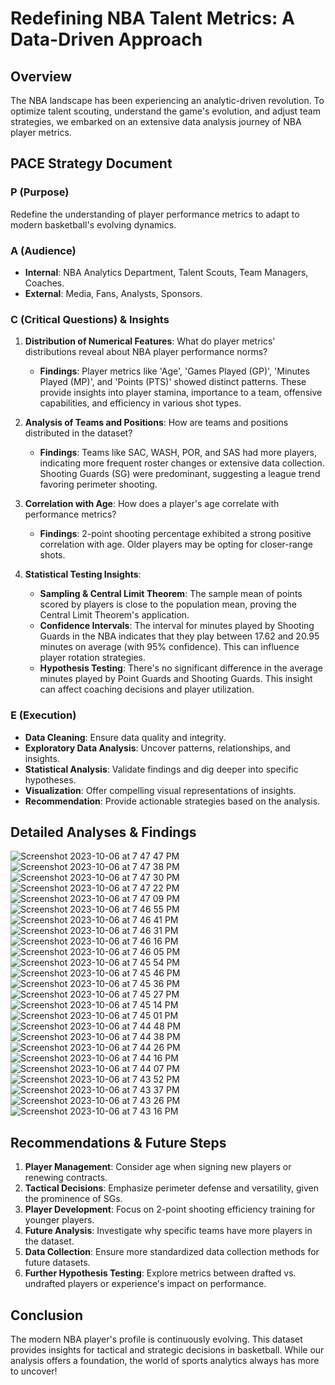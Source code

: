 # Redefining NBA Talent Metrics: A Data-Driven Approach

## Overview

The NBA landscape has been experiencing an analytic-driven revolution. To optimize talent scouting, understand the game's evolution, and adjust team strategies, we embarked on an extensive data analysis journey of NBA player metrics.

## PACE Strategy Document

### **P (Purpose)**

Redefine the understanding of player performance metrics to adapt to modern basketball's evolving dynamics.

### **A (Audience)**

- **Internal**: NBA Analytics Department, Talent Scouts, Team Managers, Coaches.
- **External**: Media, Fans, Analysts, Sponsors.

### **C (Critical Questions) & Insights**

1. **Distribution of Numerical Features**: What do player metrics' distributions reveal about NBA player performance norms?
    - **Findings**: Player metrics like 'Age', 'Games Played (GP)', 'Minutes Played (MP)', and 'Points (PTS)' showed distinct patterns. These provide insights into player stamina, importance to a team, offensive capabilities, and efficiency in various shot types.

2. **Analysis of Teams and Positions**: How are teams and positions distributed in the dataset?
    - **Findings**: Teams like SAC, WASH, POR, and SAS had more players, indicating more frequent roster changes or extensive data collection. Shooting Guards (SG) were predominant, suggesting a league trend favoring perimeter shooting.

3. **Correlation with Age**: How does a player's age correlate with performance metrics?
    - **Findings**: 2-point shooting percentage exhibited a strong positive correlation with age. Older players may be opting for closer-range shots.

4. **Statistical Testing Insights**: 
    - **Sampling & Central Limit Theorem**: The sample mean of points scored by players is close to the population mean, proving the Central Limit Theorem's application.
    - **Confidence Intervals**: The interval for minutes played by Shooting Guards in the NBA indicates that they play between 17.62 and 20.95 minutes on average (with 95% confidence). This can influence player rotation strategies.
    - **Hypothesis Testing**: There's no significant difference in the average minutes played by Point Guards and Shooting Guards. This insight can affect coaching decisions and player utilization.

### **E (Execution)**

- **Data Cleaning**: Ensure data quality and integrity.
- **Exploratory Data Analysis**: Uncover patterns, relationships, and insights.
- **Statistical Analysis**: Validate findings and dig deeper into specific hypotheses.
- **Visualization**: Offer compelling visual representations of insights.
- **Recommendation**: Provide actionable strategies based on the analysis.

## Detailed Analyses & Findings

![Screenshot 2023-10-06 at 7 47 47 PM](https://github.com/axhoang/db-capstone-project/assets/117322132/32995baa-60e2-4789-b2dc-794621d5ae4a)
![Screenshot 2023-10-06 at 7 47 38 PM](https://github.com/axhoang/db-capstone-project/assets/117322132/3fc0872f-cca3-48e9-b6f3-020917c3642a)
![Screenshot 2023-10-06 at 7 47 30 PM](https://github.com/axhoang/db-capstone-project/assets/117322132/7c20cb02-336a-48e8-a040-5565cf035bbd)
![Screenshot 2023-10-06 at 7 47 22 PM](https://github.com/axhoang/db-capstone-project/assets/117322132/c07e4d7d-ab03-4e7e-ba2b-ef46993ec0dd)
![Screenshot 2023-10-06 at 7 47 09 PM](https://github.com/axhoang/db-capstone-project/assets/117322132/920281d6-8602-44ba-b1a5-d7ebea6b84b3)
![Screenshot 2023-10-06 at 7 46 55 PM](https://github.com/axhoang/db-capstone-project/assets/117322132/43a9203a-bb47-4afd-9c6b-b7d3640910d9)
![Screenshot 2023-10-06 at 7 46 41 PM](https://github.com/axhoang/db-capstone-project/assets/117322132/178a4752-5598-44be-a50c-0514c07e4dbe)
![Screenshot 2023-10-06 at 7 46 31 PM](https://github.com/axhoang/db-capstone-project/assets/117322132/a9f9f4fc-1498-45df-bdfb-7d3d53f04e02)
![Screenshot 2023-10-06 at 7 46 16 PM](https://github.com/axhoang/db-capstone-project/assets/117322132/243050b9-31db-4e72-a31a-0790f67eb9ee)
![Screenshot 2023-10-06 at 7 46 05 PM](https://github.com/axhoang/db-capstone-project/assets/117322132/b434764b-4289-4f23-bff2-80a900d12952)
![Screenshot 2023-10-06 at 7 45 54 PM](https://github.com/axhoang/db-capstone-project/assets/117322132/770db344-02a4-4fe2-80ff-0b5c80b5e496)
![Screenshot 2023-10-06 at 7 45 46 PM](https://github.com/axhoang/db-capstone-project/assets/117322132/7c0ea4cd-fd89-491b-9b6a-e913afcd16ea)
![Screenshot 2023-10-06 at 7 45 36 PM](https://github.com/axhoang/db-capstone-project/assets/117322132/8a2687c8-3067-46bc-b40f-4aac6c6809d5)
![Screenshot 2023-10-06 at 7 45 27 PM](https://github.com/axhoang/db-capstone-project/assets/117322132/8ed94988-0074-4bc3-8821-5aabfe87f085)
![Screenshot 2023-10-06 at 7 45 14 PM](https://github.com/axhoang/db-capstone-project/assets/117322132/afaf51bc-7cc2-4611-8110-de83f21d55bb)
![Screenshot 2023-10-06 at 7 45 01 PM](https://github.com/axhoang/db-capstone-project/assets/117322132/76f842b3-59be-4354-98f9-b7a9f7ff5cf8)
![Screenshot 2023-10-06 at 7 44 48 PM](https://github.com/axhoang/db-capstone-project/assets/117322132/2e8baa8f-db20-4eb9-bc83-22603ede493a)
![Screenshot 2023-10-06 at 7 44 38 PM](https://github.com/axhoang/db-capstone-project/assets/117322132/7f4a62f9-d6e4-4195-9c0e-8f8df72ae7cc)
![Screenshot 2023-10-06 at 7 44 26 PM](https://github.com/axhoang/db-capstone-project/assets/117322132/6926b5ec-af9d-47d3-a5b7-188add50129a)
![Screenshot 2023-10-06 at 7 44 16 PM](https://github.com/axhoang/db-capstone-project/assets/117322132/6122e641-a6e4-46a9-bcd2-3285c7ba87f1)
![Screenshot 2023-10-06 at 7 44 07 PM](https://github.com/axhoang/db-capstone-project/assets/117322132/30c2c3ed-b3dc-479b-82a6-9406e8e0e219)
![Screenshot 2023-10-06 at 7 43 52 PM](https://github.com/axhoang/db-capstone-project/assets/117322132/ce08253e-4f4f-4242-93ca-add4f3b72ecb)
![Screenshot 2023-10-06 at 7 43 37 PM](https://github.com/axhoang/db-capstone-project/assets/117322132/66f34501-5d9a-4bec-b444-96566b8ccb8f)
![Screenshot 2023-10-06 at 7 43 26 PM](https://github.com/axhoang/db-capstone-project/assets/117322132/36a15cd7-456c-4ff1-91c7-8bd048645590)
![Screenshot 2023-10-06 at 7 43 16 PM](https://github.com/axhoang/db-capstone-project/assets/117322132/88b2006b-e241-45bf-bce9-99649ab42790)

## Recommendations & Future Steps

1. **Player Management**: Consider age when signing new players or renewing contracts.
2. **Tactical Decisions**: Emphasize perimeter defense and versatility, given the prominence of SGs.
3. **Player Development**: Focus on 2-point shooting efficiency training for younger players.
4. **Future Analysis**: Investigate why specific teams have more players in the dataset.
5. **Data Collection**: Ensure more standardized data collection methods for future datasets.
6. **Further Hypothesis Testing**: Explore metrics between drafted vs. undrafted players or experience's impact on performance.

## Conclusion

The modern NBA player's profile is continuously evolving. This dataset provides insights for tactical and strategic decisions in basketball. While our analysis offers a foundation, the world of sports analytics always has more to uncover!
